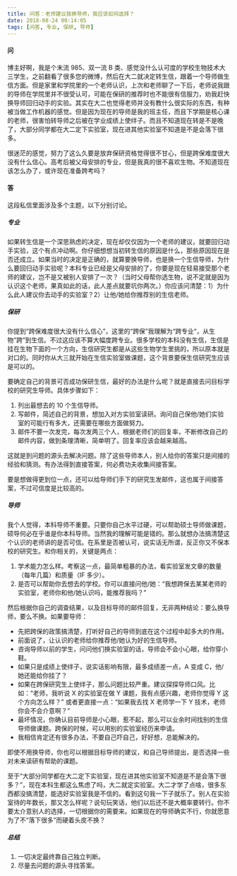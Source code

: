 ```yaml
---
title: 问答：老师建议我换导师，我应该如何选择？
date: 2018-08-24 00:14:05
tags: [问答, 专业, 保研, 导师]
---
```


#### 问
博主好啊，我是个末流 985、双一流 B 类、感觉没什么认可度的学校生物技术大三学生，之前翻看了很多您的微博，然后在大二就决定转生信，跟着一个导师做生信方面。但是家里和学院里的一个老师认识，上次和老师聊了一下后，老师说我跟的导师在学院里并不很受认可，可能在保研的推荐时也不能很有信服力，劝我赶快换导师回归动手的实验。其实在大二也觉得老师并没有教什么很实际的东西，有种被当做工作机器的感觉。但是因为现在的导师是我的班主任，而且下学期是核心课的老师，很害怕转导师之后被在学业成绩上使绊子。而且不知道现在转是不是晚了，大部分同学都在大二定下实验室，现在进其他实验室不知道是不是会落下很多。

很迷茫的感觉，努力了这么久要是放弃保研资格觉得很不甘心，但是跨保难度很大没有什么信心。高考后被父母安排的专业，但是我真的很不喜欢生物。不知道现在该怎么办了，或许现在准备跨考吗？

#### 答
这段私信里面涉及多个主题，以下分别讨论。

##### 专业
如果转生信是一个深思熟虑的决定，现在却仅仅因为一个老师的建议，就要回归动手实验，这个有点冲动啊。你仔细想想当初转生信的原因是什么，那些原因现在是否还成立。如果当时的决定是正确的，就算要换导师，也是换一个生信导师，为什么要回归动手实验呢？本科专业已经是父母安排的了，你要是现在轻易接受那个老师的建议，岂不是又被别人安排了一次？（当时父母帮你选生物，说不定就是因为认识这个老师，果真如此的话，此人差点就要坑你两次。）你应该问清楚：1）为什么此人建议你去动手的实验室？2）让他/她给你推荐别的生信老师。

##### 保研
你提到“跨保难度很大没有什么信心”，这里的“跨保”我理解为“跨专业“，从生物“跨”到生信。不过这应该不算大幅度跨专业。很多学校的本科没有生信，生信是挂在生物下面的一个方向，生信研究生都是从这些生物学生里挑的，所以原本就是对口的。同时你从大三就开始在生信实验室做课题，这个背景要保生信研究生应该是可以的。

要确定自己的背景可否成功保研生信，最好的办法是什么呢？就是直接去问目标学校的研究生导师。具体步骤如下：
1. 列出最想去的 10 个生信导师。
2. 写邮件，简述自己的背景，想加入对方实验室读研。询问自己保他/她们实验室的可能行有多大，还需要在哪些方面做努力。
3. 邮件不要一次发完，每次发两三个人，根据老师们的回复率，不断修改自己的邮件内容，做到条理清晰，简单明了。回复率应该会越来越高。

这就是到问题的源头去解决问题。除了这些导师本人，别人给你的答案只是间接的经验和猜测。有办法得到直接答案，何必费功夫收集间接答案。

要是想做得更到位一点，还可以给导师们手下的研究生发邮件，这也属于间接答案，不过可信度是比较高的。

##### 导师
我个人觉得，本科导师不重要。只要你自己水平过硬，可以帮助硕士导师做课题，硕导何必在乎谁是你本科导师。当然我的理解可能是错的。那么就想办法搞清楚这个认识的老师讲的是否可信。在系里是否被认可，说实话无所谓，反正你又不保本校的研究生。和你相关的，关键是两点：
1. 学术能力怎么样。考察这一点，最简单粗暴的办法，看实验室发文章的数量（每年几篇）和质量（IF 多少）。
2. 是否可以帮助你去想去的学校。你可以直接问他/她：“我想跨保去某某老师的实验室，老师你和他/她认识吗，能推荐我吗？”

然后根据你自己的调查结果，以及目标导师的邮件回复，无非两种结论：要么换导师，要么不换。如果要导师：
- 先把跨保的政策搞清楚，打听好自己的导师到底在这个过程中起多大的作用。
- 前面说了，让认识的老师给你推荐他/她认为好的生信导师。
- 咨询导师以前的学生，问问他们换实验室的话，导师会不会小心眼，给你穿小鞋。
- 如果只是成绩上使绊子，说实话影响有限，最多成绩差一点，A 变成 C，他/她还能给你挂了？
- 如果在跨保研究生上使绊子，那么问题比较严重。建议探探导师口风。比如：“老师，我听说 X 的实验室在做 Y 课题，我有点感兴趣，老师你觉得 Y 这个方向怎么样？” 或者更直接一点：“如果我去找 X 老师学一下 Y 技术，老师你会不会介意啊？” 
- 最坏情况，你确认目前导师是小心眼，惹不起，那么可以业余时间找别的生信导师做课题。跨保的时候，可以用别的实验室经历来申请。
- 我相信肯定还有很多办法，不要自己吓自己，好好想，总能解决的。

即使不用换导师，你也可以根据目标导师的建议，和自己导师提出，是否选择一些对未来读研有帮助的课题。

至于“大部分同学都在大二定下实验室，现在进其他实验室不知道是不是会落下很多？”，现在本科生都这么焦虑了吗，大二就定实验室。大二才学了点啥，很多东西都没搞清楚，能选好实验室我是不信的。看到这句我一下子就乐了。别人在实验室待的年数长，那又怎么样呢？说句玩笑话，他们以后还不是大概率要转行。你不要太介意别人的选择，一切根据你的需要来。如果现在的导师确实不行，你就愿意为了不“落下很多”而硬着头皮不换？

##### 总结
1. 一切决定最终靠自己独立判断。
2. 尽量去问题的源头寻找答案。

